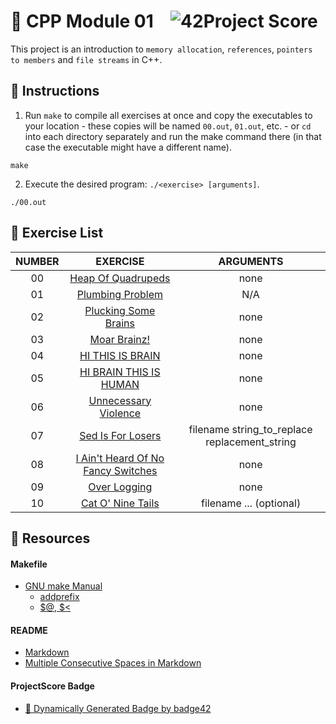 # :large_orange_diamond: CPP Module 01 &ensp; ![42Project Score](https://badge42.herokuapp.com/api/project/floogman/CPP%20Module%2001)

This project is an introduction to `memory allocation`, `references`, `pointers to members` and `file streams` in C++.

## :small_orange_diamond: Instructions

1. Run `make` to compile all exercises at once and copy the executables to your location - these copies will be named `00.out`, `01.out`, etc. - or `cd` into each directory separately and run the make command there (in that case the executable might have a different name).
```
make
```

2. Execute the desired program: `./<exercise> [arguments]`.
```
./00.out
```

## :small_orange_diamond: Exercise List
NUMBER | EXERCISE | ARGUMENTS
:-----:|:--------:|:--------:
00 | [Heap Of Quadrupeds](./ex00) | none
01 | [Plumbing Problem](./ex01) | N/A
02 | [Plucking Some Brains](./ex02) | none
03 | [Moar Brainz!](./ex03) | none
04 | [HI THIS IS BRAIN](./ex04) | none
05 | [HI BRAIN THIS IS HUMAN](./ex05) | none
06 | [Unnecessary Violence](./ex06) | none
07 | [Sed Is For Losers](./ex07) | filename string_to_replace replacement_string
08 | [I Ain't Heard Of No Fancy Switches](./ex08) | none
09 | [Over Logging](./ex09) | none
10 | [Cat O' Nine Tails](./ex10) | filename ... (optional)

## :small_orange_diamond: Resources
#### Makefile
- [GNU make Manual](https://www.gnu.org/software/make/manual/make.html)
    - [addprefix](https://www.gnu.org/software/make/manual/make.html#File-Name-Functions)
    - [$@, $<](https://www.gnu.org/software/make/manual/html_node/Automatic-Variables.html#Automatic-Variables)
#### README
- [Markdown](https://docs.github.com/en/github/writing-on-github/getting-started-with-writing-and-formatting-on-github/basic-writing-and-formatting-syntax)
- [Multiple Consecutive Spaces in Markdown](https://steemit.com/markdown/@jamesanto/how-to-add-multiple-spaces-between-texts-in-markdown)
#### ProjectScore Badge
- [🚀 Dynamically Generated Badge by badge42](https://github.com/JaeSeoKim/badge42)
